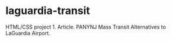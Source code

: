 # laguardia-transit
HTML/CSS project 1. Article. PANYNJ Mass Transit Alternatives to LaGuardia Airport.

